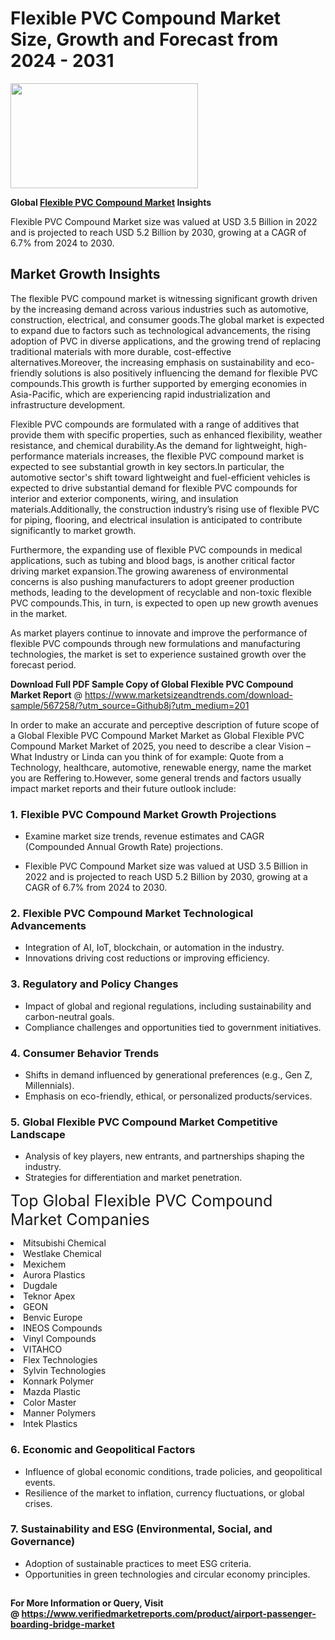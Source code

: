 <H1>Flexible PVC Compound Market Size, Growth and Forecast from 2024 - 2031</H1><img class="aligncenter size-medium wp-image-584254" src="https://thirdeyenews.in/wp-content/uploads/2024/09/Global-Market-Research-300x168.jpeg" alt="" width="300" height="168" /><p><strong>Global&nbsp;<a href="https://www.marketsizeandtrends.com/download-sample/567258/?utm_source=Github8j?utm_medium=201">Flexible PVC Compound Market</a> Insights</strong></p><p>Flexible PVC Compound Market size was valued at USD 3.5 Billion in 2022 and is projected to reach USD 5.2 Billion by 2030, growing at a CAGR of 6.7% from 2024 to 2030.</p><p><h2>Market Growth Insights</h2> <p>The flexible PVC compound market is witnessing significant growth driven by the increasing demand across various industries such as automotive, construction, electrical, and consumer goods.The global market is expected to expand due to factors such as technological advancements, the rising adoption of PVC in diverse applications, and the growing trend of replacing traditional materials with more durable, cost-effective alternatives.Moreover, the increasing emphasis on sustainability and eco-friendly solutions is also positively influencing the demand for flexible PVC compounds.This growth is further supported by emerging economies in Asia-Pacific, which are experiencing rapid industrialization and infrastructure development.</p> <p>Flexible PVC compounds are formulated with a range of additives that provide them with specific properties, such as enhanced flexibility, weather resistance, and chemical durability.As the demand for lightweight, high-performance materials increases, the flexible PVC compound market is expected to see substantial growth in key sectors.In particular, the automotive sector's shift toward lightweight and fuel-efficient vehicles is expected to drive substantial demand for flexible PVC compounds for interior and exterior components, wiring, and insulation materials.Additionally, the construction industry’s rising use of flexible PVC for piping, flooring, and electrical insulation is anticipated to contribute significantly to market growth.</p> <p>Furthermore, the expanding use of flexible PVC compounds in medical applications, such as tubing and blood bags, is another critical factor driving market expansion.The growing awareness of environmental concerns is also pushing manufacturers to adopt greener production methods, leading to the development of recyclable and non-toxic flexible PVC compounds.This, in turn, is expected to open up new growth avenues in the market.</p> <p>As market players continue to innovate and improve the performance of flexible PVC compounds through new formulations and manufacturing technologies, the market is set to experience sustained growth over the forecast period.</p> <p><span class=""><strong>Download Full PDF Sample Copy of Global Flexible PVC Compound Market Report</strong> @ <a href="https://www.marketsizeandtrends.com/download-sample/567258/?utm_source=Github8j?utm_medium=201" target="_blank">https://www.marketsizeandtrends.com/download-sample/567258/?utm_source=Github8j?utm_medium=201</a></span></p><p>In order to make an accurate and perceptive description of future scope of a Global&nbsp;Flexible PVC Compound Market Market as Global&nbsp;Flexible PVC Compound Market Market of 2025, you need to describe a clear Vision &ndash; What Industry or Linda can you think of for example: Quote from a Technology, healthcare, automotive, renewable energy, name the market you are Reffering to.However, some general trends and factors usually impact market reports and their future outlook include:</p><h3>1.&nbsp;<strong>Flexible PVC Compound Market Growth Projections</strong></h3><ul><li>Examine market size trends, revenue estimates and CAGR (Compounded Annual Growth Rate) projections.</li><li><p>Flexible PVC Compound Market size was valued at USD 3.5 Billion in 2022 and is projected to reach USD 5.2 Billion by 2030, growing at a CAGR of 6.7% from 2024 to 2030.</p></li></ul><h3>2.&nbsp;<strong>Flexible PVC Compound Market Technological Advancements</strong></h3><ul><li>Integration of AI, IoT, blockchain, or automation in the industry.</li><li>Innovations driving cost reductions or improving efficiency.</li></ul><h3>3.&nbsp;<strong>Regulatory and Policy Changes</strong></h3><ul><li>Impact of global and regional regulations, including sustainability and carbon-neutral goals.</li><li>Compliance challenges and opportunities tied to government initiatives.</li></ul><h3>4.&nbsp;<strong>Consumer Behavior Trends</strong></h3><ul><li>Shifts in demand influenced by generational preferences (e.g., Gen Z, Millennials).</li><li>Emphasis on eco-friendly, ethical, or personalized products/services.</li></ul><h3>5.&nbsp;<strong>Global Flexible PVC Compound Market Competitive Landscape</strong></h3><ul><li>Analysis of key players, new entrants, and partnerships shaping the industry.</li><li>Strategies for differentiation and market penetration.</li></ul><p data-pm-slice="1 1 []"><span style="color: inherit; font-family: inherit; font-size: 25px;">Top Global Flexible PVC Compound Market Companies</span></p><div class="" data-test-id=""><p><li>Mitsubishi Chemical</li><li> Westlake Chemical</li><li> Mexichem</li><li> Aurora Plastics</li><li> Dugdale</li><li> Teknor Apex</li><li> GEON</li><li> Benvic Europe</li><li> INEOS Compounds</li><li> Vinyl Compounds</li><li> VITAHCO</li><li> Flex Technologies</li><li> Sylvin Technologies</li><li> Konnark Polymer</li><li> Mazda Plastic</li><li> Color Master</li><li> Manner Polymers</li><li> Intek Plastics</li></p></div><h3>6.&nbsp;<strong>Economic and Geopolitical Factors</strong></h3><ul><li>Influence of global economic conditions, trade policies, and geopolitical events.</li><li>Resilience of the market to inflation, currency fluctuations, or global crises.</li></ul><h3>7.&nbsp;<strong>Sustainability and ESG (Environmental, Social, and Governance)</strong></h3><ul><li>Adoption of sustainable practices to meet ESG criteria.</li><li>Opportunities in green technologies and circular economy principles.</li></ul><h2><strong style="font-size: 14px;">For More Information or Query, Visit @&nbsp;</strong><a style="background-color: #ffffff; font-size: 14px;" href="https://www.marketsizeandtrends.com/report/flexible-pvc-compound-market/" target="_blank">https://www.verifiedmarketreports.com/product/airport-passenger-boarding-bridge-market</a></h2>